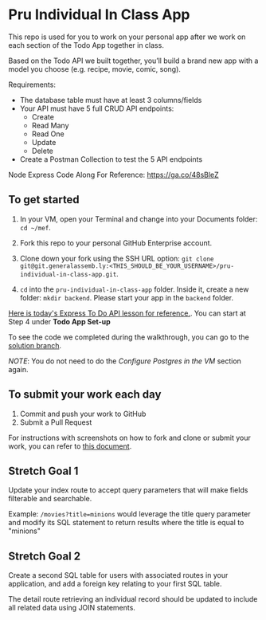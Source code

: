 # Pru Individual In Class App

This repo is used for you to work on your personal app after we work on each section of the Todo App together in class.

Based on the Todo API we built together, you’ll build a brand new app with a model you choose (e.g. recipe, movie, comic, song).

Requirements:
- The database table must have at least 3 columns/fields
- Your API must have 5 full CRUD API endpoints:
  - Create
  - Read Many
  - Read One
  - Update
  - Delete
- Create a Postman Collection to test the 5 API endpoints

Node Express Code Along For Reference: https://ga.co/48sBleZ


## To get started

1. In your VM, open your Terminal and change into your Documents folder: `cd ~/mef`.

1. Fork this repo to your personal GitHub Enterprise account.

1. Clone down your fork using the SSH URL option: `git clone git@git.generalassemb.ly:<THIS_SHOULD_BE_YOUR_USERNAME>/pru-individual-in-class-app.git`.

1. `cd` into the `pru-individual-in-class-app` folder. Inside it, create a new folder: `mkdir backend`. Please start your app in the `backend` folder.

[Here is today's Express To Do API lesson for reference.](https://git.generalassemb.ly/ModernEngineering/express-to-do-api). 
You can start at Step 4 under **Todo App Set-up**

To see the code we completed during the walkthrough, you can go to the [solution branch](https://git.generalassemb.ly/ModernEngineering/express-to-do-api/tree/solution-part-1).

*NOTE*: You do not need to do the *Configure Postgres in the VM* section again.

## To submit your work each day

1. Commit and push your work to GitHub
1. Submit a Pull Request

For instructions with screenshots on how to fork and clone or submit your work, you can refer to [this document](https://git.generalassemb.ly/ModernEngineering/frequently-asked-questions).

## Stretch Goal 1

Update your index route to accept query parameters that will make fields filterable and searchable. 

Example: `/movies?title=minions` would leverage the title query parameter and modify its SQL statement to return results where the title is equal to "minions"

## Stretch Goal 2

Create a second SQL table for users with associated routes in your application, and add a foreign key relating to your first SQL table. 

The detail route retrieving an individual record should be updated to include all related data using JOIN statements.
